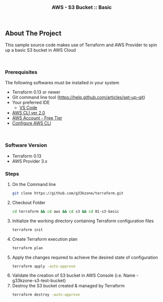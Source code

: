 <p align="center">
  <h3 align="center">AWS - S3 Bucket :: Basic</h3>
</p>

<br/>

<!-- ABOUT THE PROJECT -->
## About The Project
This sample source code makes use of Terraform and AWS Provider to spin up a basic S3 bucket in AWS Cloud

<br/>

### Prerequisites
The following softwares must be installed in your system
* Terraform 0.13 or newer
* Git command line tool (https://help.github.com/articles/set-up-git)
* Your preferred IDE
  * [VS Code](https://code.visualstudio.com)
* [AWS CLI ver 2.0](https://docs.aws.amazon.com/cli/latest/userguide/install-cliv2.html)
* [AWS Account - Free Tier](https://aws.amazon.com/free)
* [Configure AWS CLI](https://docs.aws.amazon.com/cli/latest/userguide/cli-configure-quickstart.html)

<br/>

<!-- Software Version -->
### Software Version
* Terraform 0.13
* AWS Provider 3.x

### Steps
1. On the Command line
   ```sh
   git clone https://github.com/g33kzone/terraform.git
   ```
2. Checkout Folder
   ```sh
   cd terraform && cd aws && cd s3 && cd 01-s3-basic
   ```
3. Initialize the working directory containing Terraform configuration files
   ```sh
   terraform init
   ```
4. Create Terraform execution plan
   ```sh
   terraform plan
   ```
5. Apply the changes required to achieve the desired state of configuration
   ```sh
   terraform apply -auto-approve
   ```
6. Validate the creation of S3 bucket in AWS Console (i.e. Name - g33kzone-s3-test-bucket)
7. Destroy the S3 bucket created & managed by Terraform
   ```sh
   terraform destroy -auto-approve
   ```